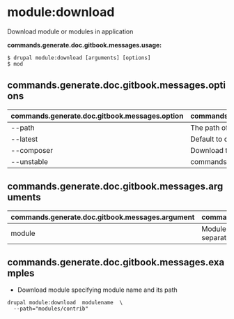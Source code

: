 # module:download
Download module or modules in application

**commands.generate.doc.gitbook.messages.usage:**
```
$ drupal module:download [arguments] [options]
$ mod
```

## commands.generate.doc.gitbook.messages.options
commands.generate.doc.gitbook.messages.option | commands.generate.doc.gitbook.messages.details
-------|-------------
--path | The path of the contrib project
--latest | Default to download most recent version
--composer | Download the module using Composer
--unstable | commands.module.install.options.unstable

## commands.generate.doc.gitbook.messages.arguments
commands.generate.doc.gitbook.messages.argument | commands.generate.doc.gitbook.messages.details
---------|-------------
module | Module or modules to be enabled should be separated by a space

## commands.generate.doc.gitbook.messages.examples
* Download module specifying module name and its path
```
drupal module:download  modulename  \
  --path="modules/contrib"
```
